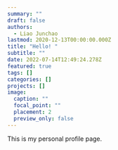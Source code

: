 ```yaml
---
summary: ""
draft: false
authors:
  - Liao Junchao
lastmod: 2020-12-13T00:00:00.000Z
title: "Hello! "
subtitle: ""
date: 2022-07-14T12:49:24.278Z
featured: true
tags: []
categories: []
projects: []
image:
  caption: ""
  focal_point: ""
  placement: 2
  preview_only: false
---
```

This is my personal profile page.